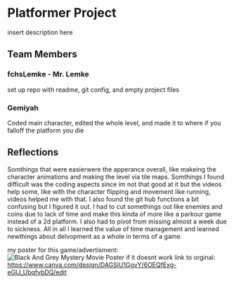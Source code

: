# Platformer Project
insert description here


## Team Members
### fchsLemke - Mr. Lemke
set up repo with readme, git config, and empty project files
### Gemiyah
Coded main character, edited the whole level, and made it to where if you falloff the platform you die

## Reflections
Somthings that were easierwere the apperance overall, like makeing the character animations and making the level via tile maps. Somthings I found difficult was the coding aspects since im not that good at it but the videos help some, like with the character flipping and movement like running, videos helped me with that. I also found the git hub functions a bit confusing but I figured it out. I had to cut somethings out like enemies and coins due to lack of time and make this kinda of more like a parkour game instead of a 2d platform. I also had to pivot from missing almost a week due to sickness. All in all I learned the value of time management and learned newthings about delvopment as a whole in terms of a game. 



my poster for this game/advertisment:
![Black And Grey Mystery Movie Poster ](https://github.com/user-attachments/assets/8c2a33e7-dfa1-4459-890a-a9710307885f)
if it doesnt work link to orginal:
https://www.canva.com/design/DAGSiU1GgvY/6OEQfExg-eGIJ_UbqfybDQ/edit
